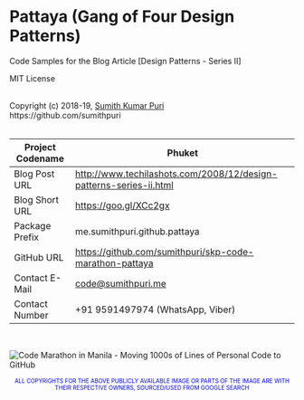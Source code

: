 # Pattaya (Gang of Four Design Patterns)
Code Samples for the Blog Article [Design Patterns - Series II] 
<br>

MIT License

<br>
Copyright (c) 2018-19, <a href="https://www.cakeresume.com/sumith-kumar-puri">Sumith Kumar Puri</a><br>
https://github.com/sumithpuri 


<br>
<br>

	
|Project Codename|Phuket|
|--|--|
| Blog Post URL | http://www.techilashots.com/2008/12/design-patterns-series-ii.html |
|Blog Short URL	|https://goo.gl/XCc2gx |
|Package Prefix|me.sumithpuri.github.pattaya |
|GitHub URL|https://github.com/sumithpuri/skp-code-marathon-pattaya |
|Contact E-Mail  |code@sumithpuri.me|
|Contact Number|+91 9591497974 (WhatsApp, Viber)|

<br>


![Code Marathon in Manila - Moving 1000s of Lines of Personal Code to GitHub](https://docs.google.com/uc?id=1095FgVbFr8baa5vKiYc8LswMQXEVVg1D)
		    	

 <p align='center'><span style="font-size: 10px; color:blue">ALL COPYRIGHTS FOR THE ABOVE PUBLICLY AVAILABLE IMAGE OR PARTS OF THE IMAGE ARE WITH THEIR RESPECTIVE OWNERS, SOURCED/USED FROM GOOGLE SEARCH</span></p>

 		 




	  

  



